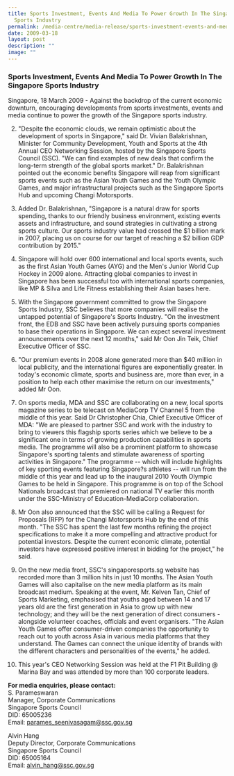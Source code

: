 ```yaml
---
title: Sports Investment, Events And Media To Power Growth In The Singapore
  Sports Industry
permalink: /media-centre/media-release/sports-investment-events-and-media-to-power-growth-in-the-singapore/
date: 2009-03-18
layout: post
description: ""
image: ""
---
```

### **Sports Investment, Events And Media To Power Growth In The Singapore Sports Industry**

Singapore, 18 March 2009 - Against the backdrop of the current economic downturn, encouraging developments from sports investments, events and media continue to power the growth of the Singapore sports industry.

2. "Despite the economic clouds, we remain optimistic about the development of sports in Singapore," said Dr. Vivian Balakrishnan, Minister for Community Development, Youth and Sports at the 4th Annual CEO Networking Session, hosted by the Singapore Sports Council (SSC). "We can find examples of new deals that confirm the long-term strength of the global sports market." Dr. Balakrishnan pointed out the economic benefits Singapore will reap from significant sports events such as the Asian Youth Games and the Youth Olympic Games, and major infrastructural projects such as the Singapore Sports Hub and upcoming Changi Motorsports.

3. Added Dr. Balakrishnan, "Singapore is a natural draw for sports spending, thanks to our friendly business environment, existing events assets and infrastructure, and sound strategies in cultivating a strong sports culture. Our sports industry value had crossed the $1 billion mark in 2007, placing us on course for our target of reaching a $2 billion GDP contribution by 2015."

4. Singapore will hold over 600 international and local sports events, such as the first Asian Youth Games (AYG) and the Men's Junior World Cup Hockey in 2009 alone. Attracting global companies to invest in Singapore has been successful too with international sports companies, like MP & Silva and Life Fitness establishing their Asian bases here.

5. With the Singapore government committed to grow the Singapore Sports Industry, SSC believes that more companies will realise the untapped potential of Singapore's Sports Industry.
"On the investment front, the EDB and SSC have been actively pursuing sports companies to base their operations in Singapore. We can expect several investment announcements over the next 12 months," said Mr Oon Jin Teik, Chief Executive Officer of SSC.

6. "Our premium events in 2008 alone generated more than $40 million in local publicity, and the international figures are exponentially greater. In today's economic climate, sports and business are, more than ever, in a position to help each other maximise the return on our investments," added Mr Oon.

7. On sports media, MDA and SSC are collaborating on a new, local sports magazine series to be telecast on MediaCorp TV Channel 5 from the middle of this year. Said Dr Christopher Chia, Chief Executive Officer of MDA: "We are pleased to partner SSC and work with the industry to bring to viewers this flagship sports series which we believe to be a significant one in terms of growing production capabilities in sports media. The programme will also be a prominent platform to showcase Singapore's sporting talents and stimulate awareness of sporting activities in Singapore." The programme -- which will include highlights of key sporting events featuring Singapore?s athletes -- will run from the middle of this year and lead up to the inaugural 2010 Youth Olympic Games to be held in Singapore. This programme is on top of the School Nationals broadcast that premiered on national TV earlier this month under the SSC-Ministry of Education-MediaCorp collaboration.

8. Mr Oon also announced that the SSC will be calling a Request for Proposals (RFP) for the Changi Motorsports Hub by the end of this month. "The SSC has spent the last few months refining the project specifications to make it a more compelling and attractive product for potential investors. Despite the current economic climate, potential investors have expressed positive interest in bidding for the project," he said.

9. On the new media front, SSC's singaporesports.sg website has recorded more than 3 million hits in just 10 months. The Asian Youth Games will also capitalise on the new media platform as its main broadcast medium. Speaking at the event, Mr. Kelven Tan, Chief of Sports Marketing, emphasised that youths aged between 14 and 17 years old are the first generation in Asia to grow up with new technology; and they will be the next generation of direct consumers - alongside volunteer coaches, officials and event organisers. "The Asian Youth Games offer consumer-driven companies the opportunity to reach out to youth across Asia in various media platforms that they understand. The Games can connect the unique identity of brands with the different characters and personalities of the events," he added.

10. This year's CEO Networking Session was held at the F1 Pit Building @ Marina Bay and was attended by more than 100 corporate leaders.

**For media enquiries, please contact:**
<br>
S. Parameswaran
<br>
Manager, Corporate Communications
<br>
Singapore Sports Council
<br>
DID: 65005236
<br>
Email: parames_seenivasagam@ssc.gov.sg

Alvin Hang
<br>
Deputy Director, Corporate Communications
<br>
Singapore Sports Council
<br>
DID: 65005164
<br>
Email: alvin_hang@ssc.gov.sg